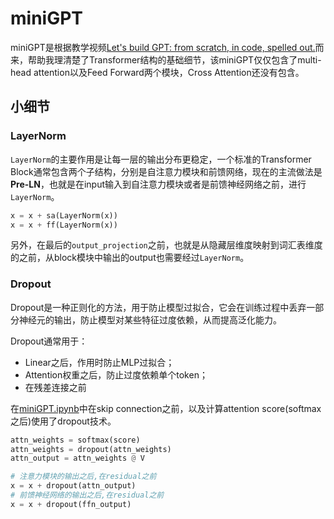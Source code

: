 # miniGPT
miniGPT是根据教学视频[Let's build GPT: from scratch, in code, spelled out.](https://www.youtube.com/watch?v=kCc8FmEb1nY&t=6793s)而来，帮助我理清楚了Transformer结构的基础细节，该miniGPT仅仅包含了multi-head attention以及Feed Forward两个模块，Cross Attention还没有包含。

## 小细节
### LayerNorm
`LayerNorm`的主要作用是让每一层的输出分布更稳定，一个标准的Transformer Block通常包含两个子结构，分别是自注意力模块和前馈网络，现在的主流做法是**Pre-LN**，也就是在input输入到自注意力模块或者是前馈神经网络之前，进行`LayerNorm`。
```python
x = x + sa(LayerNorm(x))
x = x + ff(LayerNorm(x))
```
另外，在最后的`output_projection`之前，也就是从隐藏层维度映射到词汇表维度的之前，从block模块中输出的output也需要经过`LayerNorm`。

### Dropout
Dropout是一种正则化的方法，用于防止模型过拟合，它会在训练过程中丢弃一部分神经元的输出，防止模型对某些特征过度依赖，从而提高泛化能力。

Dropout通常用于：
- Linear之后，作用时防止MLP过拟合；
- Attention权重之后，防止过度依赖单个token；
- 在残差连接之前

在[miniGPT.ipynb](/miniGPT/miniGPT.ipynb)中在skip connection之前，以及计算attention score(softmax之后)使用了dropout技术。
  
```python
attn_weights = softmax(score)
attn_weights = dropout(attn_weights)
attn_output = attn_weights @ V

# 注意力模块的输出之后,在residual之前
x = x + dropout(attn_output)
# 前馈神经网络的输出之后,在residual之前
x = x + dropout(ffn_output)
```